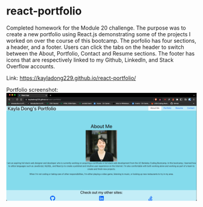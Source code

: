# react-portfolio

Completed homework for the Module 20 challenge. The purpose was to create a new portfolio using React.js demonstrating some of the projects I worked on over the course of this bootcamp. The porfolio has four sections, a header, and a footer. Users can click the tabs on the header to switch between the About, Portfolio, Contact and Resume sections. The footer has icons that are respectively linked to my Github, LinkedIn, and Stack Overflow accounts.

Link: https://kayladong229.github.io/react-portfolio/

Portfolio screenshot:
![React portfolio preview](./assets/Screen%20Shot%202022-11-06%20at%207.34.58%20PM.png)